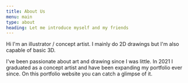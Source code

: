 ```yaml
---
title: About Us
menu: main
type: about
heading: Let me introduce myself and my friends
---
```

Hi I'm an illustrator / concept artist. I mainly do 2D drawings but I'm also capable of basic 3D.

I've been passionate about art and drawing since I was little. In 2021 I graduated as a concept artist and have been expanding my portfolio ever since. On this portfolio website you can catch a glimpse of it.
